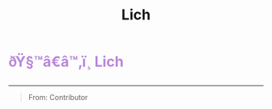 ﻿---
lang: en-US
title: Lich
prev:
next:
---

# <font color="#b987d9">ðŸ§™â€â™‚ï¸ <b>Lich</b></font> <Badge text="Experimental" type="tip" vertical="middle"/>
---

> From: Contributor
